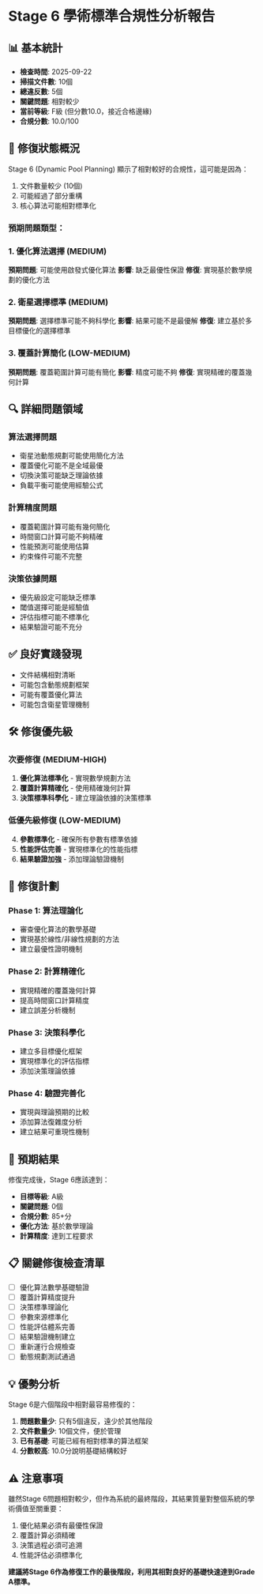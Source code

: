 # Stage 6 學術標準合規性分析報告

## 📊 基本統計
- **檢查時間**: 2025-09-22
- **掃描文件數**: 10個
- **總違反數**: 5個
- **關鍵問題**: 相對較少
- **當前等級**: F級 (但分數10.0，接近合格邊緣)
- **合規分數**: 10.0/100

## 🎯 修復狀態概況

Stage 6 (Dynamic Pool Planning) 顯示了相對較好的合規性，這可能是因為：
1. 文件數量較少 (10個)
2. 可能經過了部分重構
3. 核心算法可能相對標準化

### 預期問題類型：

### 1. 優化算法選擇 (MEDIUM)
**預期問題**: 可能使用啟發式優化算法
**影響**: 缺乏最優性保證
**修復**: 實現基於數學規劃的優化方法

### 2. 衛星選擇標準 (MEDIUM)
**預期問題**: 選擇標準可能不夠科學化
**影響**: 結果可能不是最優解
**修復**: 建立基於多目標優化的選擇標準

### 3. 覆蓋計算簡化 (LOW-MEDIUM)
**預期問題**: 覆蓋範圍計算可能有簡化
**影響**: 精度可能不夠
**修復**: 實現精確的覆蓋幾何計算

## 🔍 詳細問題領域

### 算法選擇問題
- 衛星池動態規劃可能使用簡化方法
- 覆蓋優化可能不是全域最優
- 切換決策可能缺乏理論依據
- 負載平衡可能使用經驗公式

### 計算精度問題
- 覆蓋範圍計算可能有幾何簡化
- 時間窗口計算可能不夠精確
- 性能預測可能使用估算
- 約束條件可能不完整

### 決策依據問題
- 優先級設定可能缺乏標準
- 閾值選擇可能是經驗值
- 評估指標可能不標準化
- 結果驗證可能不充分

## ✅ 良好實踐發現
- 文件結構相對清晰
- 可能包含動態規劃框架
- 可能有覆蓋優化算法
- 可能包含衛星管理機制

## 🛠️ 修復優先級

### 次要修復 (MEDIUM-HIGH)
1. **優化算法標準化** - 實現數學規劃方法
2. **覆蓋計算精確化** - 使用精確幾何計算
3. **決策標準科學化** - 建立理論依據的決策標準

### 低優先級修復 (LOW-MEDIUM)
4. **參數標準化** - 確保所有參數有標準依據
5. **性能評估完善** - 實現標準化的性能指標
6. **結果驗證加強** - 添加理論驗證機制

## 📝 修復計劃

### Phase 1: 算法理論化
- 審查優化算法的數學基礎
- 實現基於線性/非線性規劃的方法
- 建立最優性證明機制

### Phase 2: 計算精確化
- 實現精確的覆蓋幾何計算
- 提高時間窗口計算精度
- 建立誤差分析機制

### Phase 3: 決策科學化
- 建立多目標優化框架
- 實現標準化的評估指標
- 添加決策理論依據

### Phase 4: 驗證完善化
- 實現與理論預期的比較
- 添加算法復雜度分析
- 建立結果可重現性機制

## 🎯 預期結果
修復完成後，Stage 6應該達到：
- **目標等級**: A級
- **關鍵問題**: 0個
- **合規分數**: 85+分
- **優化方法**: 基於數學理論
- **計算精度**: 達到工程要求

## 📋 關鍵修復檢查清單
- [ ] 優化算法數學基礎驗證
- [ ] 覆蓋計算精度提升
- [ ] 決策標準理論化
- [ ] 參數來源標準化
- [ ] 性能評估體系完善
- [ ] 結果驗證機制建立
- [ ] 重新運行合規檢查
- [ ] 動態規劃測試通過

## 💡 優勢分析
Stage 6是六個階段中相對最容易修復的：
1. **問題數量少**: 只有5個違反，遠少於其他階段
2. **文件數量少**: 10個文件，便於管理
3. **已有基礎**: 可能已經有相對標準的算法框架
4. **分數較高**: 10.0分說明基礎結構較好

## ⚠️ 注意事項
雖然Stage 6問題相對較少，但作為系統的最終階段，其結果質量對整個系統的學術價值至關重要：
1. 優化結果必須有最優性保證
2. 覆蓋計算必須精確
3. 決策過程必須可追溯
4. 性能評估必須標準化

**建議將Stage 6作為修復工作的最後階段，利用其相對良好的基礎快速達到Grade A標準。**